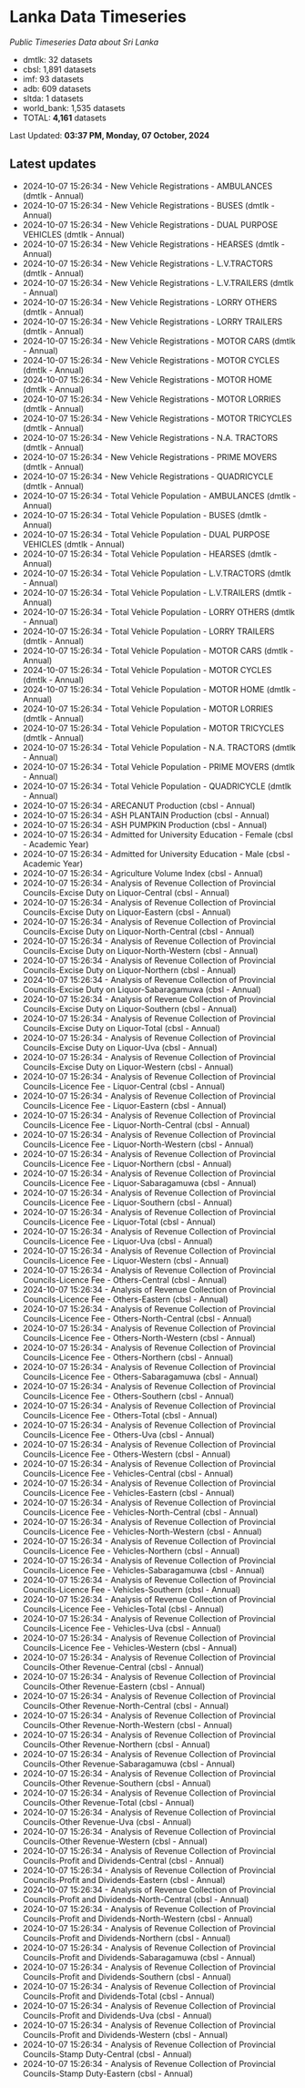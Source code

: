 # Lanka Data Timeseries
*Public Timeseries Data about Sri Lanka*

* dmtlk: 32 datasets
* cbsl: 1,891 datasets
* imf: 93 datasets
* adb: 609 datasets
* sltda: 1 datasets
* world_bank: 1,535 datasets
* TOTAL: **4,161** datasets

Last Updated: **03:37 PM, Monday, 07 October, 2024**

## Latest updates

* 2024-10-07 15:26:34 - New Vehicle Registrations - AMBULANCES (dmtlk - Annual)
* 2024-10-07 15:26:34 - New Vehicle Registrations - BUSES (dmtlk - Annual)
* 2024-10-07 15:26:34 - New Vehicle Registrations - DUAL PURPOSE VEHICLES (dmtlk - Annual)
* 2024-10-07 15:26:34 - New Vehicle Registrations - HEARSES (dmtlk - Annual)
* 2024-10-07 15:26:34 - New Vehicle Registrations - L.V.TRACTORS (dmtlk - Annual)
* 2024-10-07 15:26:34 - New Vehicle Registrations - L.V.TRAILERS (dmtlk - Annual)
* 2024-10-07 15:26:34 - New Vehicle Registrations - LORRY OTHERS (dmtlk - Annual)
* 2024-10-07 15:26:34 - New Vehicle Registrations - LORRY TRAILERS (dmtlk - Annual)
* 2024-10-07 15:26:34 - New Vehicle Registrations - MOTOR CARS (dmtlk - Annual)
* 2024-10-07 15:26:34 - New Vehicle Registrations - MOTOR CYCLES (dmtlk - Annual)
* 2024-10-07 15:26:34 - New Vehicle Registrations - MOTOR HOME (dmtlk - Annual)
* 2024-10-07 15:26:34 - New Vehicle Registrations - MOTOR LORRIES (dmtlk - Annual)
* 2024-10-07 15:26:34 - New Vehicle Registrations - MOTOR TRICYCLES (dmtlk - Annual)
* 2024-10-07 15:26:34 - New Vehicle Registrations - N.A. TRACTORS (dmtlk - Annual)
* 2024-10-07 15:26:34 - New Vehicle Registrations - PRIME MOVERS (dmtlk - Annual)
* 2024-10-07 15:26:34 - New Vehicle Registrations - QUADRICYCLE (dmtlk - Annual)
* 2024-10-07 15:26:34 - Total Vehicle Population - AMBULANCES (dmtlk - Annual)
* 2024-10-07 15:26:34 - Total Vehicle Population - BUSES (dmtlk - Annual)
* 2024-10-07 15:26:34 - Total Vehicle Population - DUAL PURPOSE VEHICLES (dmtlk - Annual)
* 2024-10-07 15:26:34 - Total Vehicle Population - HEARSES (dmtlk - Annual)
* 2024-10-07 15:26:34 - Total Vehicle Population - L.V.TRACTORS (dmtlk - Annual)
* 2024-10-07 15:26:34 - Total Vehicle Population - L.V.TRAILERS (dmtlk - Annual)
* 2024-10-07 15:26:34 - Total Vehicle Population - LORRY OTHERS (dmtlk - Annual)
* 2024-10-07 15:26:34 - Total Vehicle Population - LORRY TRAILERS (dmtlk - Annual)
* 2024-10-07 15:26:34 - Total Vehicle Population - MOTOR CARS (dmtlk - Annual)
* 2024-10-07 15:26:34 - Total Vehicle Population - MOTOR CYCLES (dmtlk - Annual)
* 2024-10-07 15:26:34 - Total Vehicle Population - MOTOR HOME (dmtlk - Annual)
* 2024-10-07 15:26:34 - Total Vehicle Population - MOTOR LORRIES (dmtlk - Annual)
* 2024-10-07 15:26:34 - Total Vehicle Population - MOTOR TRICYCLES (dmtlk - Annual)
* 2024-10-07 15:26:34 - Total Vehicle Population - N.A. TRACTORS (dmtlk - Annual)
* 2024-10-07 15:26:34 - Total Vehicle Population - PRIME MOVERS (dmtlk - Annual)
* 2024-10-07 15:26:34 - Total Vehicle Population - QUADRICYCLE (dmtlk - Annual)
* 2024-10-07 15:26:34 - ARECANUT Production (cbsl - Annual)
* 2024-10-07 15:26:34 - ASH PLANTAIN Production (cbsl - Annual)
* 2024-10-07 15:26:34 - ASH PUMPKIN Production (cbsl - Annual)
* 2024-10-07 15:26:34 - Admitted for University Education - Female (cbsl - Academic Year)
* 2024-10-07 15:26:34 - Admitted for University Education - Male (cbsl - Academic Year)
* 2024-10-07 15:26:34 - Agriculture Volume Index (cbsl - Annual)
* 2024-10-07 15:26:34 - Analysis of Revenue Collection of Provincial Councils-Excise Duty on Liquor-Central (cbsl - Annual)
* 2024-10-07 15:26:34 - Analysis of Revenue Collection of Provincial Councils-Excise Duty on Liquor-Eastern (cbsl - Annual)
* 2024-10-07 15:26:34 - Analysis of Revenue Collection of Provincial Councils-Excise Duty on Liquor-North-Central (cbsl - Annual)
* 2024-10-07 15:26:34 - Analysis of Revenue Collection of Provincial Councils-Excise Duty on Liquor-North-Western (cbsl - Annual)
* 2024-10-07 15:26:34 - Analysis of Revenue Collection of Provincial Councils-Excise Duty on Liquor-Northern (cbsl - Annual)
* 2024-10-07 15:26:34 - Analysis of Revenue Collection of Provincial Councils-Excise Duty on Liquor-Sabaragamuwa (cbsl - Annual)
* 2024-10-07 15:26:34 - Analysis of Revenue Collection of Provincial Councils-Excise Duty on Liquor-Southern (cbsl - Annual)
* 2024-10-07 15:26:34 - Analysis of Revenue Collection of Provincial Councils-Excise Duty on Liquor-Total (cbsl - Annual)
* 2024-10-07 15:26:34 - Analysis of Revenue Collection of Provincial Councils-Excise Duty on Liquor-Uva (cbsl - Annual)
* 2024-10-07 15:26:34 - Analysis of Revenue Collection of Provincial Councils-Excise Duty on Liquor-Western (cbsl - Annual)
* 2024-10-07 15:26:34 - Analysis of Revenue Collection of Provincial Councils-Licence Fee - Liquor-Central (cbsl - Annual)
* 2024-10-07 15:26:34 - Analysis of Revenue Collection of Provincial Councils-Licence Fee - Liquor-Eastern (cbsl - Annual)
* 2024-10-07 15:26:34 - Analysis of Revenue Collection of Provincial Councils-Licence Fee - Liquor-North-Central (cbsl - Annual)
* 2024-10-07 15:26:34 - Analysis of Revenue Collection of Provincial Councils-Licence Fee - Liquor-North-Western (cbsl - Annual)
* 2024-10-07 15:26:34 - Analysis of Revenue Collection of Provincial Councils-Licence Fee - Liquor-Northern (cbsl - Annual)
* 2024-10-07 15:26:34 - Analysis of Revenue Collection of Provincial Councils-Licence Fee - Liquor-Sabaragamuwa (cbsl - Annual)
* 2024-10-07 15:26:34 - Analysis of Revenue Collection of Provincial Councils-Licence Fee - Liquor-Southern (cbsl - Annual)
* 2024-10-07 15:26:34 - Analysis of Revenue Collection of Provincial Councils-Licence Fee - Liquor-Total (cbsl - Annual)
* 2024-10-07 15:26:34 - Analysis of Revenue Collection of Provincial Councils-Licence Fee - Liquor-Uva (cbsl - Annual)
* 2024-10-07 15:26:34 - Analysis of Revenue Collection of Provincial Councils-Licence Fee - Liquor-Western (cbsl - Annual)
* 2024-10-07 15:26:34 - Analysis of Revenue Collection of Provincial Councils-Licence Fee - Others-Central (cbsl - Annual)
* 2024-10-07 15:26:34 - Analysis of Revenue Collection of Provincial Councils-Licence Fee - Others-Eastern (cbsl - Annual)
* 2024-10-07 15:26:34 - Analysis of Revenue Collection of Provincial Councils-Licence Fee - Others-North-Central (cbsl - Annual)
* 2024-10-07 15:26:34 - Analysis of Revenue Collection of Provincial Councils-Licence Fee - Others-North-Western (cbsl - Annual)
* 2024-10-07 15:26:34 - Analysis of Revenue Collection of Provincial Councils-Licence Fee - Others-Northern (cbsl - Annual)
* 2024-10-07 15:26:34 - Analysis of Revenue Collection of Provincial Councils-Licence Fee - Others-Sabaragamuwa (cbsl - Annual)
* 2024-10-07 15:26:34 - Analysis of Revenue Collection of Provincial Councils-Licence Fee - Others-Southern (cbsl - Annual)
* 2024-10-07 15:26:34 - Analysis of Revenue Collection of Provincial Councils-Licence Fee - Others-Total (cbsl - Annual)
* 2024-10-07 15:26:34 - Analysis of Revenue Collection of Provincial Councils-Licence Fee - Others-Uva (cbsl - Annual)
* 2024-10-07 15:26:34 - Analysis of Revenue Collection of Provincial Councils-Licence Fee - Others-Western (cbsl - Annual)
* 2024-10-07 15:26:34 - Analysis of Revenue Collection of Provincial Councils-Licence Fee - Vehicles-Central (cbsl - Annual)
* 2024-10-07 15:26:34 - Analysis of Revenue Collection of Provincial Councils-Licence Fee - Vehicles-Eastern (cbsl - Annual)
* 2024-10-07 15:26:34 - Analysis of Revenue Collection of Provincial Councils-Licence Fee - Vehicles-North-Central (cbsl - Annual)
* 2024-10-07 15:26:34 - Analysis of Revenue Collection of Provincial Councils-Licence Fee - Vehicles-North-Western (cbsl - Annual)
* 2024-10-07 15:26:34 - Analysis of Revenue Collection of Provincial Councils-Licence Fee - Vehicles-Northern (cbsl - Annual)
* 2024-10-07 15:26:34 - Analysis of Revenue Collection of Provincial Councils-Licence Fee - Vehicles-Sabaragamuwa (cbsl - Annual)
* 2024-10-07 15:26:34 - Analysis of Revenue Collection of Provincial Councils-Licence Fee - Vehicles-Southern (cbsl - Annual)
* 2024-10-07 15:26:34 - Analysis of Revenue Collection of Provincial Councils-Licence Fee - Vehicles-Total (cbsl - Annual)
* 2024-10-07 15:26:34 - Analysis of Revenue Collection of Provincial Councils-Licence Fee - Vehicles-Uva (cbsl - Annual)
* 2024-10-07 15:26:34 - Analysis of Revenue Collection of Provincial Councils-Licence Fee - Vehicles-Western (cbsl - Annual)
* 2024-10-07 15:26:34 - Analysis of Revenue Collection of Provincial Councils-Other Revenue-Central (cbsl - Annual)
* 2024-10-07 15:26:34 - Analysis of Revenue Collection of Provincial Councils-Other Revenue-Eastern (cbsl - Annual)
* 2024-10-07 15:26:34 - Analysis of Revenue Collection of Provincial Councils-Other Revenue-North-Central (cbsl - Annual)
* 2024-10-07 15:26:34 - Analysis of Revenue Collection of Provincial Councils-Other Revenue-North-Western (cbsl - Annual)
* 2024-10-07 15:26:34 - Analysis of Revenue Collection of Provincial Councils-Other Revenue-Northern (cbsl - Annual)
* 2024-10-07 15:26:34 - Analysis of Revenue Collection of Provincial Councils-Other Revenue-Sabaragamuwa (cbsl - Annual)
* 2024-10-07 15:26:34 - Analysis of Revenue Collection of Provincial Councils-Other Revenue-Southern (cbsl - Annual)
* 2024-10-07 15:26:34 - Analysis of Revenue Collection of Provincial Councils-Other Revenue-Total (cbsl - Annual)
* 2024-10-07 15:26:34 - Analysis of Revenue Collection of Provincial Councils-Other Revenue-Uva (cbsl - Annual)
* 2024-10-07 15:26:34 - Analysis of Revenue Collection of Provincial Councils-Other Revenue-Western (cbsl - Annual)
* 2024-10-07 15:26:34 - Analysis of Revenue Collection of Provincial Councils-Profit and Dividends-Central (cbsl - Annual)
* 2024-10-07 15:26:34 - Analysis of Revenue Collection of Provincial Councils-Profit and Dividends-Eastern (cbsl - Annual)
* 2024-10-07 15:26:34 - Analysis of Revenue Collection of Provincial Councils-Profit and Dividends-North-Central (cbsl - Annual)
* 2024-10-07 15:26:34 - Analysis of Revenue Collection of Provincial Councils-Profit and Dividends-North-Western (cbsl - Annual)
* 2024-10-07 15:26:34 - Analysis of Revenue Collection of Provincial Councils-Profit and Dividends-Northern (cbsl - Annual)
* 2024-10-07 15:26:34 - Analysis of Revenue Collection of Provincial Councils-Profit and Dividends-Sabaragamuwa (cbsl - Annual)
* 2024-10-07 15:26:34 - Analysis of Revenue Collection of Provincial Councils-Profit and Dividends-Southern (cbsl - Annual)
* 2024-10-07 15:26:34 - Analysis of Revenue Collection of Provincial Councils-Profit and Dividends-Total (cbsl - Annual)
* 2024-10-07 15:26:34 - Analysis of Revenue Collection of Provincial Councils-Profit and Dividends-Uva (cbsl - Annual)
* 2024-10-07 15:26:34 - Analysis of Revenue Collection of Provincial Councils-Profit and Dividends-Western (cbsl - Annual)
* 2024-10-07 15:26:34 - Analysis of Revenue Collection of Provincial Councils-Stamp Duty-Central (cbsl - Annual)
* 2024-10-07 15:26:34 - Analysis of Revenue Collection of Provincial Councils-Stamp Duty-Eastern (cbsl - Annual)